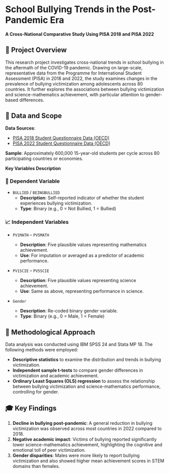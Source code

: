 # School Bullying Trends in the Post-Pandemic Era  
**A Cross-National Comparative Study Using PISA 2018 and PISA 2022**

## 🧭 Project Overview
This research project investigates cross-national trends in school bullying in the aftermath of the COVID-19 pandemic. Drawing on large-scale, representative data from the Programme for International Student Assessment (PISA) in 2018 and 2022, the study examines changes in the prevalence of bullying victimization among adolescents across 80 countries. It further explores the associations between bullying victimization and science-mathematics achievement, with particular attention to gender-based differences.


## 📂 Data and Scope
**Data Sources**:  
  - [PISA 2018 Student Questionnaire Data (OECD)](https://www.oecd.org/pisa/data/2018database/)
  - [PISA 2022 Student Questionnaire Data (OECD)](https://www.oecd.org/pisa/data/2022database/)
    
**Sample**: Approximately 600,000 15-year-old students per cycle across 80 participating countries or economies.
  
**Key Variables Description**
### 🎯 Dependent Variable 
- `BULLIED` / `BEINGBULLIED`  
  - **Description**: Self-reported indicator of whether the student experiences bullying victimization.  
  - **Type**: Binary (e.g., 0 = Not Bullied, 1 = Bullied)

### 📈 Independent Variables 
- `PV1MATH` – `PV5MATH`  
  - **Description**: Five plausible values representing mathematics achievement.  
  - **Use**: For imputation or averaged as a predictor of academic performance.

- `PV1SCIE` – `PV5SCIE`  
  - **Description**: Five plausible values representing science achievement.  
  - **Use**: Same as above, representing performance in science.

- `Gender`  
  - **Description**: Re-coded binary gender variable.  
  - **Type**: Binary (e.g., 0 = Male, 1 = Female)

## 🔬 Methodological Approach
Data analysis was conducted using IBM SPSS 24 and Stata MP 18. The following methods were employed:
- **Descriptive statistics** to examine the distribution and trends in bullying victimization.
- **Independent sample t-tests** to compare gender differences in victimization and academic achievement.
- **Ordinary Least Squares (OLS) regression** to assess the relationship between bullying victimization and science-mathematics performance, controlling for gender.

## 🎓 Key Findings
1. **Decline in bullying post-pandemic**: A general reduction in bullying victimization was observed across most countries in 2022 compared to 2018.
2. **Negative academic impact**: Victims of bullying reported significantly lower science-mathematics achievement, highlighting the cognitive and emotional toll of peer victimization.
3. **Gender disparities**: Males were more likely to report bullying victimization and also showed higher mean achievement scores in STEM domains than females.


